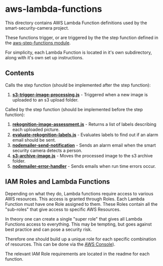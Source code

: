 # aws-lambda-functions

This directory contains AWS Lambda Function definitions used by the smart-security-camera project.  

These functions trigger, or are triggered by the the step function defined in the [aws-step-functions module](https://github.com/markwest1972/smart-security-camera/tree/master/aws-step-functions).

For simplicity, each Lambda Function is located in it's own subdirectory, along with it's own set up instructions.

## Contents

Calls the step function (should be implemented after the step function):

1. **[s3-trigger-image-processing.js](https://github.com/markwest1972/smart-security-camera/tree/master/aws-lambda-functions/s3-trigger-image-processing)** - Triggered when a new image is uploaded to an s3 upload folder.  

Called by the step function (should be implemented before the step function):

1. **[rekognition-image-assessment.js](https://github.com/markwest1972/smart-security-camera/tree/master/aws-lambda-functions/rekognition-image-assessment)** - Returns a list of labels describing each uploaded picture.
2. **[evaluate-rekognition-labels.js](https://github.com/markwest1972/smart-security-camera/tree/master/aws-lambda-functions/evaluate-rekognition-labels)** - Evaluates labels to find out if an alarm email should be sent.
3. **[nodemailer-send-notification](https://github.com/markwest1972/smart-security-camera/tree/master/aws-lambda-functions/nodemailer-send-notification)** - Sends an alarm email when the smart security camera detects a person.
4. **[s3-archive-image.js](https://github.com/markwest1972/smart-security-camera/tree/master/aws-lambda-functions/s3-archive-image)** - Moves the processed image to the s3 archive folder.
5. **[nodemailer-error-handler](https://github.com/markwest1972/smart-security-camera/tree/master/aws-lambda-functions/nodemailer-error-handler)** - Sends emails when run time errors occur.

## IAM Roles and Lambda Functions

Depending on what they do, Lambda functions require access to various AWS resources. This access is granted through Roles. Each Lambda Function must have one Role assigned to them. These Roles contain all the "sub-roles" that give access to specific AWS Resources.

In theory one can create a single "super role" that gives all Lambda Functions access to everything. This may be tempting, but goes against best practice and can pose a security risk.

Therefore one should build up a unique role for each specific combination of resources.  This can be done via the [AWS Console](https://aws.amazon.com/console/)).  

The relevant IAM Role requirements are located in the readme for each function.
